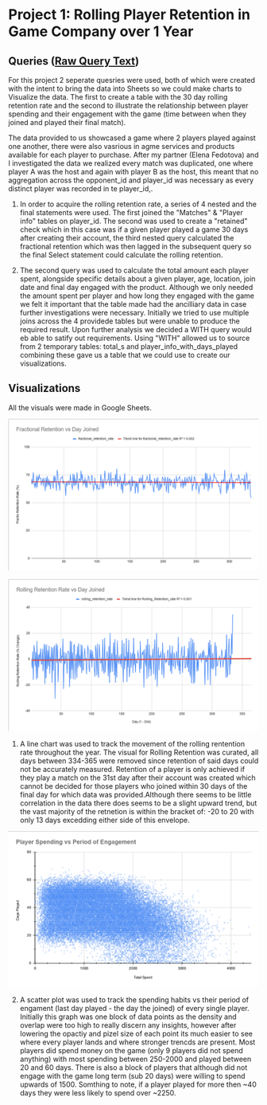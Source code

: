 # Project 1: Rolling Player Retention in Game Company over 1 Year

## Queries ([Raw Query Text](https://github.com/VictorSilvano/Data-Analytics-Portfolio/blob/main/SQL-Project/sqlQueries.txt))

For this project 2 seperate quesries were used, both of which were created with the intent to bring the data into Sheets so we could make charts to Visualize the data. The first to create a table with the 30 day rolling retention rate and the second to illustrate the relationship between player spending and their engagement with the game (time between when they joined and played their final match).
	
The data provided to us showcased a game where 2 players played against one another, there were also vasrious in agme services and products available for each player to purchase. After my partner (Elena Fedotova) and I investigated the data we realized every match was duplicated, one where player A was the host and again with player B as the host, this meant that no aggregation across the opponent_id and player_id was necessary as every distinct player was recorded in te player_id,.
	
1. In order to acquire the rolling retention rate, a series of 4 nested and the final statements were used. The first joined the "Matches" & "Player info" tables on player_id. The second was used to create a "retained" check which in this case was if a given player played a game 30 days after creating their account, the third nested query calculated the fractional retention which was then lagged in the subsequent query so the final Select statement could calculate the rolling retention.
	
2. The second query was used to calculate the total amount each player spent, alongside specific details about a given player, age, location, join date and final day engaged with the product. Although we only needed the amount spent per player and how long they engaged with the game we felt it important that the table made had the ancilliary data in case further investigations were necessary. Initially we tried to use multiple joins across the 4 providede tables but were unable to produce the required result. Upon further analysis we decided a WITH query would eb able to satify out requirements. Using "WITH" allowed us to source from 2 temporary tables: total_s and player_info_with_days_played combining these gave us a table that we could use to create our visualizations. 

	
## Visualizations
	
All the visuals were made in Google Sheets.

![Fractional Retention Rate vs Day Joined](Fractional_Retention_Rate_vs_Day_Joined.png)

![Rolling Retention Rate vs Day Joined](Rolling_Retention_vs_Day_Joined.png)	
	
1. A line chart was used to track the movement of the rolling rentention rate throughout the year. The visual for Rolling Retention was curated, all days between 334-365 were removed since retention of said days could not be accurately measured. Retention of a player is only achieved if they play a match on the 31st day after their account was created which cannot be decided for those players who joined within 30 days of the final day for which data was provided.Although there seems to be little correlation in the data there does seems to be a slight upward trend, but the vast majority of the retnetion is within the bracket of: -20 to 20 with only 13 days excedding either side of this envelope.

![Player Spending vs Period of Engagment](Player_Spending_vs_Period_of_Engagment.png)	
		
2. A scatter plot was used to track the spending habits vs their period of engament (last day played - the day the joined) of every single player. Initially this graph was one block of data points as the density and overlap were too high to really discern any insights, however after lowering the opactiy and pizel size of each point its much easier to see where every player lands and where stronger trencds are present. Most players did spend money on the game (only 9 players did not spend anything) with most spending between 250-2000 and played between 20 and 60 days. There is also a block of players that although did not engage with the game long term (sub 20 days) were willing to spend upwards of 1500. Somthing to note, if a player played for more then ~40 days they were less likely to spend over ~2250.

